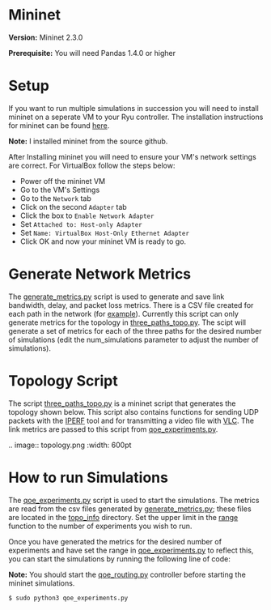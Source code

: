 Mininet
=======

**Version:**  Mininet 2.3.0

**Prerequisite:** You will need Pandas 1.4.0 or higher

Setup
=====

If you want to run multiple simulations in succession you will need to install mininet on a seperate VM to your Ryu controller.
The installation instructions for mininet can be found [here](http://mininet.org/download/#option-2-native-installation-from-source). 

**Note:** I installed mininet from the source github.

After Installing mininet you will need to ensure your VM's network settings are correct. For VirtualBox follow the steps below:

* Power off the mininet VM
* Go to the VM's Settings
* Go to the ``Network`` tab
* Click on the second ``Adapter`` tab
* Click the box to ``Enable Network Adapter``
* Set ``Attached to: Host-only Adapter``
* Set ``Name: VirtualBox Host-Only Ethernet Adapter``
* Click OK and now your mininet VM is ready to go.


<!-- .. _here: http://mininet.org/download/#option-2-native-installation-from-source -->

Generate Network Metrics
========================

The [generate_metrics.py](https://github.com/adam-durning/ryu/blob/development_branch/ryu/app/qoe_app/mininet/generate_metrics.py) script is used to generate and save link bandwidth, delay, and packet loss metrics. There is a CSV file created
for each path in the network (for [example](https://github.com/adam-durning/ryu/blob/development_branch/ryu/app/qoe_app/topo_info/2link_topoinfo.csv)). 
Currently this script can only generate metrics for the topology in [three_paths_topo.py](https://github.com/adam-durning/ryu/blob/development_branch/ryu/app/qoe_app/topo_info/).
The scipt will generate a set of metrics for each of the three paths for the desired number of simulations (edit the num_simulations parameter 
to adjust the number of simulations). 

<!-- .. _generate_metrics.py: https://github.com/adam-durning/ryu/blob/development_branch/ryu/app/qoe_app/mininet/generate_metrics.py
.. _example: https://github.com/adam-durning/ryu/blob/development_branch/ryu/app/qoe_app/topo_info/2link_topoinfo.csv
.. _three_paths_topo.py: https://github.com/adam-durning/ryu/blob/development_branch/ryu/app/qoe_app/mininet/three_path_topo.py
.. _topo_info: https://github.com/adam-durning/ryu/blob/development_branch/ryu/app/qoe_app/topo_info/
.. _IPERF: https://iperf.fr/iperf-doc.php#doc
.. _VLC: https://www.videolan.org/vlc/download-ubuntu.html
.. _qoe_experiments: https://github.com/adam-durning/ryu/blob/development_branch/ryu/app/qoe_app/mininet/qoe_experiments.py
.. _range: https://github.com/adam-durning/ryu/blob/0edd42b8f55072cafb77baafd75c02eca8705389/ryu/app/qoe_app/mininet/qoe_experiments.py#L19 -->

Topology Script
===============
The script [three_paths_topo.py](https://github.com/adam-durning/ryu/blob/development_branch/ryu/app/qoe_app/mininet/three_path_topo.py) is a mininet script that generates the topology shown below. This script also contains functions for sending UDP packets with the [IPERF](https://iperf.fr/iperf-doc.php#doc) tool and for transmitting a video file with [VLC](https://www.videolan.org/vlc/download-ubuntu.html). The link metrics are passed to this script from [qoe_experiments.py](https://github.com/adam-durning/ryu/blob/development_branch/ryu/app/qoe_app/mininet/qoe_experiments.py).

.. image:: topology.png
  :width: 600pt


How to run Simulations
======================

The [qoe_experiments.py](https://github.com/adam-durning/ryu/blob/development_branch/ryu/app/qoe_app/mininet/qoe_experiments.py) script is used to start the simulations. The metrics are read from the csv files generated by [generate_metrics.py](https://github.com/adam-durning/ryu/blob/development_branch/ryu/app/qoe_app/mininet/generate_metrics.py);
these files are located in the [topo_info](https://github.com/adam-durning/ryu/blob/development_branch/ryu/app/qoe_app/topo_info/) directory. Set the upper limit in the [range](https://github.com/adam-durning/ryu/blob/0edd42b8f55072cafb77baafd75c02eca8705389/ryu/app/qoe_app/mininet/qoe_experiments.py#L19) function to the number of experiments you wish to run.

Once you have generated the metrics for the desired number of experiments and have set the range in [qoe_experiments.py](https://github.com/adam-durning/ryu/blob/development_branch/ryu/app/qoe_app/mininet/qoe_experiments.py) to reflect this, you can start the simulations by running the following line of code:

**Note:** You should start the [qoe_routing.py](https://github.com/adam-durning/ryu/blob/development_branch/ryu/app/qoe_app/qoe_routing.py) controller before starting the mininet simulations.

  ```
  $ sudo python3 qoe_experiments.py
  ```
